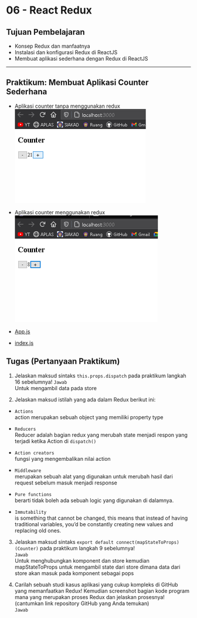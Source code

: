 # 06 - React Redux

## Tujuan Pembelajaran
-   Konsep Redux dan manfaatnya
-   Instalasi dan konfigurasi Redux di ReactJS
-   Membuat aplikasi sederhana dengan Redux di ReactJS

___
## Praktikum: Membuat Aplikasi Counter Sederhana

* Aplikasi counter  tanpa menggunakan redux  
![p01](img/1.png)


* Aplikasi counter menggunakan redux  
![p02](img/2.png)


* [App.js](../../src/06_redux/App.js)  
* [index.js](../../src/06_redux/index.js)


## Tugas (Pertanyaan Praktikum)

1.  Jelaskan maksud sintaks `this.props.dispatch` pada praktikum langkah 16 sebelumnya!
`Jawab`  
Untuk mengambil data pada store

2.  Jelaskan maksud istilah yang ada dalam Redux berikut ini:
* `Actions`  
 action merupakan sebuah object yang memiliki property type
 
* `Reducers`  
Reducer adalah bagian redux yang merubah state menjadi respon yang terjadi ketika Action di `dispatch()`
* `Action creators`  
fungsi yang mengembalikan nilai action
* `Middleware`  
 merupakan sebuah alat yang digunakan untuk merubah hasil dari request sebelum masuk menjadi response

* `Pure functions`  
berarti tidak boleh ada sebuah logic yang digunakan di dalamnya.

* `Immutability`  
is something that cannot be changed, this means that instead of having traditional variables, you’d be constantly creating new values and replacing old ones.

3.  Jelaskan maksud sintaks `export default connect(mapStateToProps)(Counter)` pada praktikum langkah 9 sebelumnya!   
`Jawab`  
Untuk menghubungkan komponent dan store kemudian mapStateToProps untuk mengambil state dari store dimana data dari store akan masuk pada komponent sebagai pops

4.  Carilah sebuah studi kasus aplikasi yang cukup kompleks di GitHub yang memanfaatkan Redux! Kemudian screenshot bagian kode program mana yang merupakan proses Redux dan jelaskan prosesnya! (cantumkan link repository GitHub yang Anda temukan)  
`Jawab`
